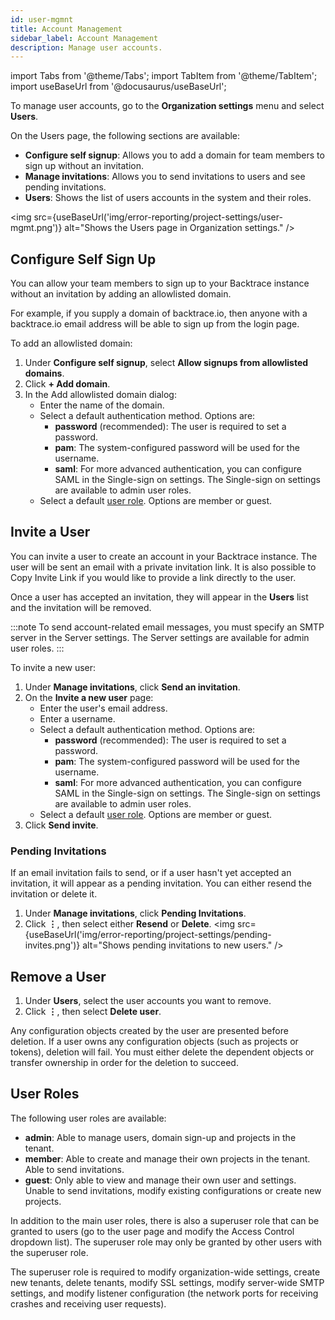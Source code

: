 ```yaml
---
id: user-mgmnt
title: Account Management
sidebar_label: Account Management
description: Manage user accounts.
---
```


import Tabs from '@theme/Tabs';
import TabItem from '@theme/TabItem';
import useBaseUrl from '@docusaurus/useBaseUrl';

To manage user accounts, go to the **Organization settings** menu and select **Users**.

On the Users page, the following sections are available:

- **Configure self signup**: Allows you to add a domain for team members to sign up without an invitation.
- **Manage invitations**: Allows you to send invitations to users and see pending invitations.
- **Users**: Shows the list of users accounts in the system and their roles.

<img src={useBaseUrl('img/error-reporting/project-settings/user-mgmt.png')} alt="Shows the Users page in Organization settings." />

## Configure Self Sign Up

You can allow your team members to sign up to your Backtrace instance without an invitation by adding an allowlisted domain.

For example, if you supply a domain of backtrace.io, then anyone with a backtrace.io email address will be able to sign up from the login page.

To add an allowlisted domain:

1. Under **Configure self signup**, select **Allow signups from allowlisted domains**.
1. Click **+ Add domain**.
1. In the Add allowlisted domain dialog:
   - Enter the name of the domain.
   - Select a default authentication method. Options are:
     - **password** (recommended): The user is required to set a password.
     - **pam**: The system-configured password will be used for the username.
     - **saml**: For more advanced authentication, you can configure SAML in the Single-sign on settings. The Single-sign on settings are available to admin user roles.
   - Select a default [user role](#user-roles). Options are member or guest.

## Invite a User

You can invite a user to create an account in your Backtrace instance. The user will be sent an email with a private invitation link. It is also possible to Copy Invite Link if you would like to provide a link directly to the user.

Once a user has accepted an invitation, they will appear in the **Users** list and the invitation will be removed.

:::note
To send account-related email messages, you must specify an SMTP server in the Server settings. The Server settings are available for admin user roles.
:::

To invite a new user:

1. Under **Manage invitations**, click **Send an invitation**.
1. On the **Invite a new user** page:
   - Enter the user's email address.
   - Enter a username.
   - Select a default authentication method. Options are:
     - **password** (recommended): The user is required to set a password.
     - **pam**: The system-configured password will be used for the username.
     - **saml**: For more advanced authentication, you can configure SAML in the Single-sign on settings. The Single-sign on settings are available to admin user roles.
   - Select a default [user role](#user-roles). Options are member or guest.
1. Click **Send invite**.

### Pending Invitations

If an email invitation fails to send, or if a user hasn't yet accepted an invitation, it will appear as a pending invitation. You can either resend the invitation or delete it.

1. Under **Manage invitations**, click **Pending Invitations**.
1. Click **⋮**, then select either **Resend** or **Delete**.
   <img src={useBaseUrl('img/error-reporting/project-settings/pending-invites.png')} alt="Shows pending invitations to new users." />

## Remove a User

1. Under **Users**, select the user accounts you want to remove.
1. Click **⋮**, then select **Delete user**.

Any configuration objects created by the user are presented before deletion. If a user owns any configuration objects (such as projects or tokens), deletion will fail. You must either delete the dependent objects or transfer ownership in order for the deletion to succeed.

## User Roles

The following user roles are available:

- **admin**: Able to manage users, domain sign-up and projects in the tenant.
- **member**: Able to create and manage their own projects in the tenant. Able to send invitations.
- **guest**: Only able to view and manage their own user and settings. Unable to send invitations, modify existing configurations or create new projects.

In addition to the main user roles, there is also a superuser role that can be granted to users (go to the user page and modify the Access Control dropdown list). The superuser role may only be granted by other users with the superuser role.

The superuser role is required to modify organization-wide settings, create new tenants, delete tenants, modify SSL settings, modify server-wide SMTP settings, and modify listener configuration (the network ports for receiving crashes and receiving user requests).
